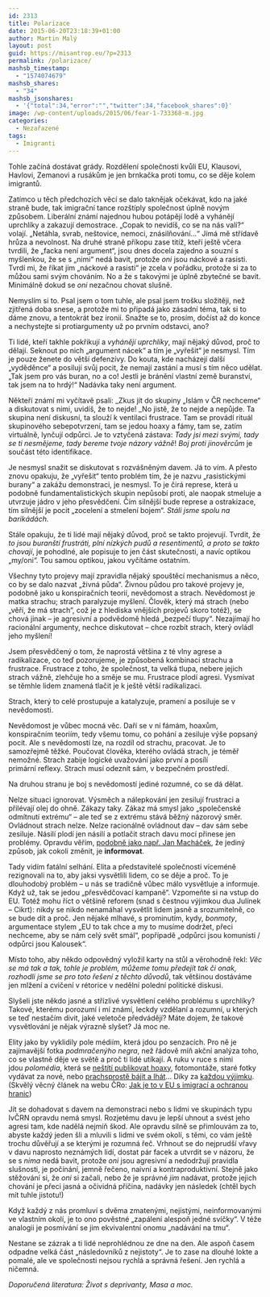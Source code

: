 ```yaml
---
id: 2313
title: Polarizace
date: 2015-06-20T23:18:39+01:00
author: Martin Malý
layout: post
guid: https://misantrop.eu/?p=2313
permalink: /polarizace/
mashsb_timestamp:
  - "1574074679"
mashsb_shares:
  - "34"
mashsb_jsonshares:
  - '{"total":34,"error":"","twitter":34,"facebook_shares":0}'
image: /wp-content/uploads/2015/06/fear-1-733368-m.jpg
categories:
  - Nezařazené
tags:
  - Imigranti
---
```

Tohle začíná dostávat grády. Rozdělení společnosti kvůli EU, Klausovi, Havlovi, Zemanovi a rusákům je jen brnkačka proti tomu, co se děje kolem imigrantů.

<!--more-->

Zatímco u těch předchozích věcí se dalo taknějak očekávat, kdo na jaké straně bude, tak imigrační tance rozštíply společnost úplně novým způsobem. Liberální známí najednou hubou potápějí lodě a vyhánějí uprchlíky a zakazují demostrace. &#8222;Copak to nevidíš, co se na nás valí?&#8220; volají. &#8222;Netáhla, svrab, neštovice, nemoci, znásilňování&#8230;&#8220; Jímá mě střídavě hrůza a nevolnost. Na druhé straně příkopu zase titíž, kteří ještě včera tvrdili, že &#8222;facka není argument&#8220;, jsou dnes docela zajedno a souzní s myšlenkou, že se s &#8222;nimi&#8220; nedá bavit, protože _oni_ jsou náckové a rasisti. Tvrdí mi, že říkat jim &#8222;náckové a rasisti&#8220; je zcela v pořádku, protože si za to můžou sami svým chováním. No a že s takovými je úplně zbytečné se bavit. Minimálně dokud se _oni_ nezačnou chovat slušně.

Nemyslím si to. Psal jsem o tom tuhle, ale psal jsem trošku složitěji, než zjitřená doba snese, a protože mi to připadá jako zásadní téma, tak si to dáme znovu, a tentokrát bez ironií. Snažte se to, prosím, dočíst až do konce a nechystejte si protiargumenty už po prvním odstavci, ano?

Ti lidé, kteří takhle pokřikují a _vyhánějí uprchlíky_, mají nějaký důvod, proč to dělají. Seknout po nich &#8222;argument nácek&#8220; a tím je &#8222;vyřešit&#8220; je nesmysl. Tím je pouze ženete do větší defenzívy. Do kouta, kde nacházejí další &#8222;vyděděnce&#8220; a posilují svůj pocit, že nemají zastání a musí s tím něco udělat. &#8222;Tak jsem pro vás buran, no a co! Jestli je bránění vlastní země buranství, tak jsem na to hrdý!&#8220; Nadávka taky není argument.

Někteří známí mi vyčítavě psali: _Zkus jít do skupiny &#8222;Islám v ČR nechceme&#8220; a diskutovat s nimi, uvidíš, že to nejde! _No jistě, že to nejde a nepůjde. Ta skupina není diskusní, ta slouží k ventilaci frustrace. Tam se provádí rituál skupinového sebepotvrzení, tam se jedou hoaxy a fámy, tam se, zatím virtuálně, lynčují odpůrci. Je to vztyčená zástava: _Tady jsi mezi svými, tady se ti nesmějeme, tady bereme tvoje názory vážně_! _Boj proti jinověrcům_ je součást této identifikace.

Je nesmysl snažit se diskutovat s rozvášněným davem. Já to vím. A přesto znovu opakuju, že &#8222;vyřešit&#8220; tento problém tím, že je nazvu &#8222;rasistickými burany&#8220; a zakážu demonstraci, je nesmysl. To je čirá represe, která u podobně fundamentalistických skupin nepůsobí proti, ale naopak stmeluje a utvrzuje jádro v jeho přesvědčení. Čím silnější bude represe a ostrakizace, tím silnější je pocit &#8222;zocelení a stmelení bojem&#8220;. _Stáli jsme spolu na barikádách._

Stále opakuju, že ti lidé mají nějaký důvod, proč se takto projevují. Tvrdit, že _to jsou buranští frustráti, plní nízkých pudů a resentimentů, a proto se takto chovají_, je pohodlné, ale popisuje to jen část skutečnosti, a navíc optikou &#8222;my/oni&#8220;. Tou samou optikou, jakou vyčítáme ostatním.

Všechny tyto projevy mají zpravidla nějaký spouštěcí mechanismus a něco, co by se dalo nazvat &#8222;živná půda&#8220;. Živnou půdou pro takové projevy je, podobně jako u konspiračních teorií, nevědomost a strach. Nevědomost je matka strachu; strach paralyzuje myšlení. Člověk, který má strach (nebo &#8222;věří, že má strach&#8220;, což je z hlediska vnějších projevů skoro totéž), se chová jinak &#8211; je agresivní a podvědomě hledá &#8222;bezpečí tlupy&#8220;. Nezajímají ho racionální argumenty, nechce diskutovat &#8211; chce rozbít strach, který ovládl jeho myšlení!

Jsem přesvědčený o tom, že naprostá většina z té vlny agrese a radikalizace, co teď pozorujeme, je způsobená kombinací strachu a frustrace. Frustrace z toho, že společnost, ta velká tlupa, nebere jejich strach vážně, zlehčuje ho a směje se mu. Frustrace plodí agresi. Vysmívat se těmhle lidem znamená tlačit je k ještě větší radikalizaci.

Strach, který to celé prostupuje a katalyzuje, pramení a posiluje se v nevědomosti.

Nevědomost je vůbec mocná věc. Daří se v ní fámám, hoaxům, konspiračním teoriím, tedy všemu tomu, co pohání a zesiluje výše popsaný pocit. Ale s nevědomostí lze, na rozdíl od strachu, pracovat. Je to samozřejmě těžké. Poučovat člověka, kterého ovládá strach, je téměř nemožné. Strach zabije logické uvažování jako první a posílí primární reflexy. Strach musí odeznít sám, v bezpečném prostředí.

Na druhou stranu je boj s nevědomostí jediné rozumné, co se dá dělat.

Nelze situaci ignorovat. Výsměch a nálepkování jen zesilují frustraci a přilévají olej do ohně. Zákazy taky. Zákaz má smysl jako &#8222;společenské odmítnutí extrému&#8220; &#8211; ale teď se z extrému stává běžný názorový směr. Ovládnout strach nelze. Nelze racionálně ovládnout dav &#8211; dav sám sebe zesiluje. Násilí plodí jen násilí a potlačit strach davu mocí přinese jen problémy. Opravdu věřím, [podobně jako např. Jan Macháček](https://www.lidovky.cz/machacek-cesi-uprchlici-migrace-d3j-/monitor-jana-machacka.aspx?c=A150611_124252_monitor-jana-machacka_rof), že jediný způsob, jak cokoli změnit, je **informovat**.

Tady vidím fatální selhání. Elita a představitelé společnosti víceméně rezignovali na to, aby jaksi vysvětlili lidem, co se děje a proč. To je dlouhodobý problém &#8211; u nás se tradičně vůbec málo vysvětluje a informuje. Když už, tak se jedou &#8222;přesvědčovací kampaně&#8220;. Vzpomeňte si na vstup do EU. Totéž mohu říct o většině reforem (snad s čestnou výjimkou dua Julínek &#8211; Cikrt): nikdy se nikdo nenamáhal vysvětlit lidem jasně a srozumitelně, co se bude dít a proč. Jen nějaké mlhavé, s prominutím, kydy, _bonmoty_, argumentace stylem &#8222;EU to tak chce a my to musíme dodržet, přeci nechceme, aby se nám celý svět smál&#8220;, popřípadě &#8222;odpůrci jsou komunisti / odpůrci jsou Kalousek&#8220;.

Místo toho, aby někdo odpovědný vyložil karty na stůl a věrohodně řekl: _Věc se má tak a tak, tohle je problém, můžeme tomu předejít tak či onak, rozhodli jsme se pro toto řešení z těchto důvodů_, tak většinou dostáváme jen mlžení a cvičení v rétorice v nedělní polední politické diskusi.

Slyšeli jste někdo jasné a střízlivé vysvětlení celého problému s uprchlíky? Takové, kterému porozumí i mí známí, leckdy vzdělaní a rozumní, u kterých se teď nestačím divit, jaké veletoče předvádějí? Máte dojem, že takové vysvětlování je nějak výrazně slyšet? Já moc ne.

Elity jako by vyklidily pole médiím, která jdou po senzacích. Pro ně je zajímavější fotka _podmračenýho negra_, než řádově míň akční analýza toho, co se vlastně děje ve světě a proč ti lidé utíkají. A ruku v ruce s nimi jdou _polomédia_, která se [neštítí publikovat hoaxy](https://dennikn.sk/165049/falosne-bilbordy-stare-fotky-nie-kazdy-status-utecencoch-pravdivy/), fotomontáže, staré fotky vydávat za nové, nebo [prachsprostě bájit a lhát](https://misantrop.eu/stop-medialni-manipulaci/)&#8230; Díky za [každou výjimku](https://dennikn.sk/161366/utecenci-europa/?ref=in). (Skvělý věcný článek na webu ČRo: [Jak je to v EU s imigrací a ochranou hranic](https://www.rozhlas.cz/zpravy/data/_zprava/1502982))

Jít se dohadovat s davem na demonstraci nebo s lidmi ve skupinách typu IvČRN opravdu nemá smysl. Rozjetému davu je lepší uhnout a svést jeho agresi tam, kde nadělá nejmíň škod. Ale opravdu silně se přimlouvám za to, abyste každý jeden šli a mluvili s lidmi ve svém okolí, s těmi, co vám ještě trochu důvěřují a se kterými je rozumná řeč. Vrhnout se do nejprudší vřavy v davu naprosto neznámých lidí, dostat pár facek a utvrdit se v názoru, že se s _nima_ nedá bavit, protože _oni_ jsou agresivní a nedodržují pravidla slušnosti, je počínání, jemně řečeno, naivní a kontraproduktivní. Stejně jako stěžování si, že _oni_ si začali, nebo že je správné _jim_ nadávat, protože jejich chování je přeci jasná a očividná příčina, nadávky jen následek (chtěl bych mít tuhle jistotu!)

Když každý z nás promluví s dvěma zmatenými, nejistými, neinformovanými ve vlastním okolí, je to ono pověstné &#8222;zapálení alespoň jedné svíčky&#8220;. V téže analogii je posmívání se jim ekvivalentní onomu &#8222;nadávání na tmu&#8220;.

Nestane se zázrak a ti lidé neprohlédnou ze dne na den. Ale aspoň časem odpadne velká část &#8222;následovníků z nejistoty&#8220;. Je to zase na dlouhé lokte a pomalé, ale ve společnosti nejsou rychlá a správná řešení. Jen rychlá a ničemná.

_Doporučená literatura: Život s deprivanty, Masa a moc._